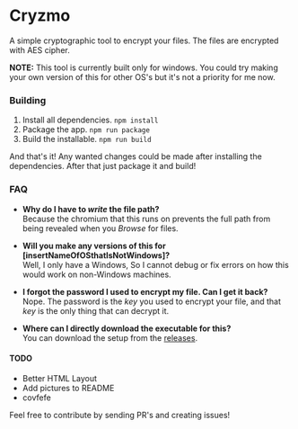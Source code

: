 # Cryzmo
A simple cryptographic tool to encrypt your files. The files are encrypted with AES cipher.

**NOTE:** This tool is currently built only for windows. You could try making your own version of this for other OS's but it's not a priority for me now.

### Building
1. Install all dependencies. `npm install`
2. Package the app. `npm run package`
3. Build the installable. `npm run build`

And that's it! Any wanted changes could be made after installing the dependencies. After that just package it and build!

### FAQ
* **Why do I have to *write* the file path?**  
 Because the chromium that this runs on prevents the full path from being revealed when you *Browse* for files.


* **Will you make any versions of this for [insertNameOfOSthatIsNotWindows]?**  
Well, I only have a Windows, So I cannot debug or fix errors on how this would work on non-Windows machines.


* **I forgot the password I used to encrypt my file. Can I get it back?**  
Nope. The password is the *key* you used to encrypt your file, and that *key* is the only thing that can decrypt it.


* **Where can I directly download the executable for this?**  
You can download the setup from the [releases](https://github.com/TheVexatious/Cryzmo/releases).

#### TODO
* Better HTML Layout
* Add pictures to README
* covfefe


Feel free to contribute by sending PR's and creating issues!
